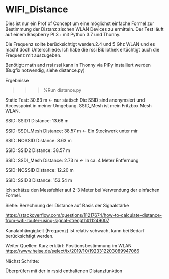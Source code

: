 # WIFI_Distance

Dies ist nur ein Prof of Concept um eine möglichst einfache Formel zur Bestimmung der Distanz 
zischen WLAN Devices zu ermitteln. 
Der Test läuft auf einem Raspberry PI 3+ mit Python 3.7 und Thonny. 

Die Frequenz sollte berücksichtigt werden.2.4 und 5 Ghz WLAN und es macht doch Unterschiede. 
Ich habe die rssi Bibliothek ertüchtigt auch die Frequenz mit auszugeben. 

Benötigt:  math and rrsi 
rssi kann in Thonny via PiPy installiert werden (Bugfix notwendig, siehe distance.py) 

Ergebnisse  

>>> %Run distance.py

Static Test: 30.63 m <- nur statisch 
Die SSID sind anonymsiert und Accesspoint in meiner Umgebung. 
SSID_Mesh ist mein Fritzbox Mesh WLAN. 

SSID:  SSID1  Distance: 13.68 m

SSID:  SSDI_Mesh  Distance: 38.57 m <- Ein Stockwerk unter mir 

SSID:  NOSSID   Distance: 8.63 m

SSID:  SSID2  Distance: 38.57 m

SSID:  SSDI_Mesh  Distance: 2.73 m <- In ca. 4 Meter Entfernung 

SSID:  NOSSID  Distance: 12.20 m 

SSID:  SSID3  Distance: 153.54 m

Ich schätze den Messfehler auf 2-3 Meter bei Verwendung der einfachen Formel. 

Siehe: 
Berechnung der Distance auf Basis der Signalstärke

https://stackoverflow.com/questions/11217674/how-to-calculate-distance-from-wifi-router-using-signal-strength#11249007

Kanalabhängigkeit (Frequenz) ist relativ schwach, kann bei Bedarf berücksichtigt werden. 

Weiter Quellen: 
Kurz erklärt: Positionsbestimmung im WLAN
https://www.heise.de/select/ix/2019/10/1923312203089947066

Nächst Schritte:

Überprüfen mit der in rssid enthaltenen Distanzfunktion



